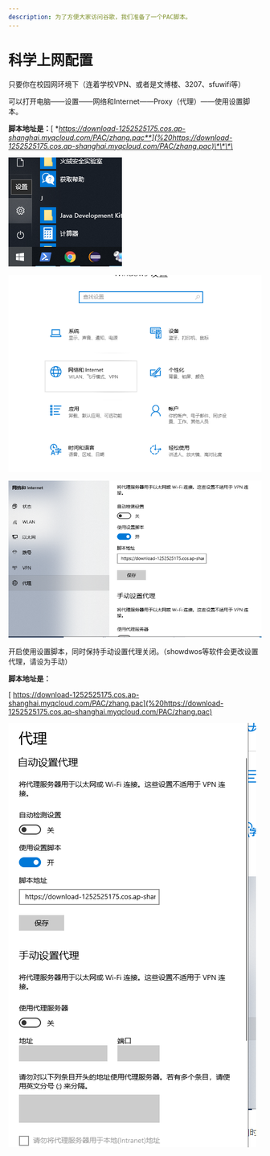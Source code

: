 ```yaml
---
description: 为了方便大家访问谷歌，我们准备了一个PAC脚本。
---
```


# 科学上网配置

只要你在校园网环境下（连着学校VPN、或者是文博楼、3207、sfuwifi等）

可以打开电脑——设置——网络和Internet——Proxy（代理）——使用设置脚本。

**脚本地址是：**[ **https://download-1252525175.cos.ap-shanghai.myqcloud.com/PAC/zhang.pac**](%20https://download-1252525175.cos.ap-shanghai.myqcloud.com/PAC/zhang.pac)\*\*\*\*

![](.gitbook/assets/image%20%288%29.png)

![](.gitbook/assets/image%20%2823%29.png)

![](.gitbook/assets/image.png)

开启使用设置脚本，同时保持手动设置代理关闭。（showdwos等软件会更改设置代理，请设为手动）

**脚本地址是：**

[ https://download-1252525175.cos.ap-shanghai.myqcloud.com/PAC/zhang.pac](%20https://download-1252525175.cos.ap-shanghai.myqcloud.com/PAC/zhang.pac)

![](.gitbook/assets/image%20%2810%29.png)

